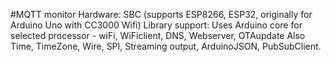 #MQTT monitor
Hardware: SBC (supports ESP8266, ESP32, originally for Arduino Uno with CC3000 Wifi)
Library support:
  Uses Arduino core for selected processor - wiFi, WiFiclient, DNS, Webserver, OTAupdate
  Also Time, TimeZone, Wire, SPI, Streaming output,
    ArduinoJSON, PubSubClient.
